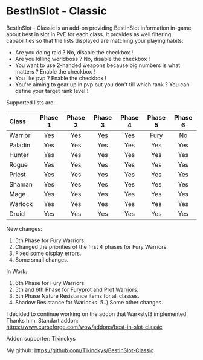 # BestInSlot - Classic
BestInSlot - Classic is an add-on providing BestInSlot information in-game about best in slot in PvE for each class. It provides as well filtering capabilities so that the lists displayed are matching your playing habits:
- Are you doing raid ? No, disable the checkbox !
- Are you killing worldboss ? No, disable the checkbox !
- You want to use 2-handed weapons because big numbers is what matters ? Enable the checkbox !
- You like pvp ? Enable the checkbox !
- You're aiming to gear up in pvp but you don't till which rank ? You can define your target rank level !

Supported lists are:

| Class  | Phase 1 | Phase 2 | Phase 3 | Phase 4 | Phase 5 | Phase 6 | 
| :--- | :---: | :---: | :---: | :---: | :---: | :---: |
| Warrior  | Yes  |  Yes  |  Yes  |  Yes  | Fury  | No  |
| Paladin  | Yes  |  Yes  |  Yes  |  Yes | Yes | Yes |
| Hunter  | Yes  |  Yes  |  Yes  |  Yes  | Yes  | Yes  |
| Rogue  | Yes  |  Yes  |  Yes  |  Yes  | Yes  | Yes  |
| Priest  | Yes  |  Yes  |  Yes  |  Yes  | Yes  | Yes  |
| Shaman  | Yes  |  Yes  |  Yes  |  Yes  | Yes  | Yes  |
| Mage  | Yes  |  Yes  |  Yes  |  Yes  | Yes  | Yes  |
| Warlock  | Yes  |  Yes  |  Yes  |  Yes  | Yes  | Yes  |
| Druid  | Yes  |  Yes  |  Yes  |  Yes  | Yes  | Yes  |

New changes:

1) 5th Phase for Fury Warriors.
2) Changed the priorities of the first 4 phases for Fury Warriors.
3) Fixed some display errors.
4) Some small changes.

In Work:

1) 6th Phase for Fury Warriors.
2) 5th and 6th Phase for Furyprot and Prot Warriors.
3) 5th Phase Nature Resistance items for all classes.
4) Shadow Resistance for Warlocks.
5..) Some other changes.

I decided to continue working on the addon that Warkstyl3 implemented. Thanks him.
Standart addon:
https://www.curseforge.com/wow/addons/best-in-slot-classic

Addon supporter:
Tikinokys

My github:
https://github.com/Tikinokys/BestInSlot-Classic